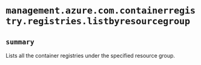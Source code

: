 # `management.azure.com.containerregistry.registries.listbyresourcegroup`

## `summary`
Lists all the container registries under the specified resource group.


